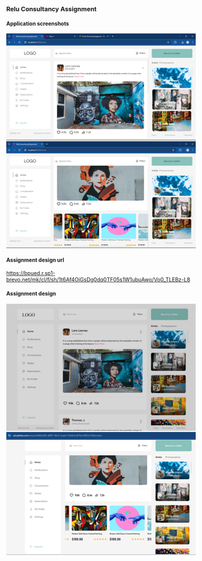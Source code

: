 ### Relu Consultancy Assignment

#### Application screenshots

<a href="https://quote-keeper-2.netlify.app/all-quote-list">
<img src = "src/assets/images/app-screenshot-1.png" />
</a>
<a href="https://quote-keeper-2.netlify.app/all-quote-list">
<img src = "src/assets/images/app-screenshot-2.png" />
</a>

#### Assignment design url

https://bpued.r.sp1-brevo.net/mk/cl/f/sh/1t6Af4OiGsDg0dq0TF05s1W1ubuAwo/Vo0_TLEBz-L8

#### Assignment design

<a href="https://quote-keeper-2.netlify.app/all-quote-list">
<img src = "src/assets/images/design-screenshot-1.jpg" />
</a>
<a href="https://quote-keeper-2.netlify.app/all-quote-list">
<img src = "src/assets/images/design-screenshot-2.png" />
</a>
